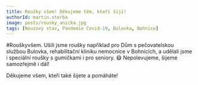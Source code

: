 ```yaml
---
title: Roušky všem! Děkujeme těm, kteří šíjí!
authorId: martin.sterba
image: posts/rousky_anicka.jpg
tags: [Nouzový stav, Pandemie Covid-19, Bulovka, Bohnice]
---
```


#Rouškyvšem. Ušili jsme roušky například pro Dům s pečovatelskou službou Bulovka, rehabilitační kliniku nemocnice v Bohnicích, a udělali jsme i speciální roušky s gumičkami i pro seniory. 😷 Nepolevujeme, šijeme samozřejmě i dál!

Děkujeme všem, kteří také šijete a pomáháte!

